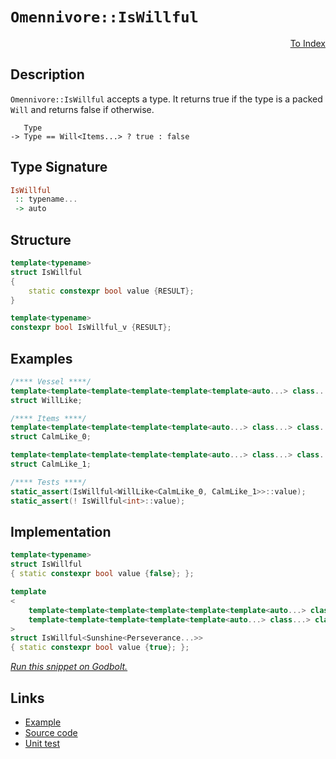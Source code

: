 <!-- Copyright 2024 Feng Mofan
SPDX-License-Identifier: Apache-2.0 -->

# `Omennivore::IsWillful`

<p style='text-align: right;'><a href="../../../facilities/metafunctions.md#omennivore-is-willful">To Index</a></p>

## Description

`Omennivore::IsWillful` accepts a type.
It returns true if the type is a packed `Will` and returns false if otherwise.

<pre><code>   Type
-> Type == Will&lt;Items...&gt; ? true : false</code></pre>

## Type Signature

```Haskell
IsWillful
 :: typename...
 -> auto
```

## Structure

```C++
template<typename>
struct IsWillful
{
    static constexpr bool value {RESULT};
}

template<typename>
constexpr bool IsWillful_v {RESULT};
```

## Examples

```C++
/**** Vessel ****/
template<template<template<template<template<template<auto...> class...> class...> class...> class...> class...>
struct WillLike;

/**** Items ****/
template<template<template<template<template<auto...> class...> class...> class...> class...>
struct CalmLike_0;

template<template<template<template<template<auto...> class...> class...> class...> class...>
struct CalmLike_1;

/**** Tests ****/
static_assert(IsWillful<WillLike<CalmLike_0, CalmLike_1>>::value);
static_assert(! IsWillful<int>::value);
```

## Implementation

```C++
template<typename>
struct IsWillful
{ static constexpr bool value {false}; };

template
<
    template<template<template<template<template<template<auto...> class...> class...> class...> class...> class...> class Sunshine,
    template<template<template<template<template<auto...> class...> class...> class...> class...> class...Perseverance
>
struct IsWillful<Sunshine<Perseverance...>>
{ static constexpr bool value {true}; };
```

[*Run this snippet on Godbolt.*](https://godbolt.org/#z:OYLghAFBqd5QCxAYwPYBMCmBRdBLAF1QCcAaPECAMzwBtMA7AQwFtMQByARg9KtQYEAysib0QXACx8BBAKoBnTAAUAHpwAMvAFYTStJg1DIApACYAQuYukl9ZATwDKjdAGFUtAK4sGISRqkrgAyeAyYAHI%2BAEaYxCAAzNIADqgKhE4MHt6%2B/oGp6Y4CoeFRLLHxSbaY9kUMQgRMxATZPn4B1bWZDU0EJZExcYnSCo3Nrbkdo739ZRXDAJS2qF7EyOwcAPQAVLt7%2BweHe5smGgCCO3sA1ACSLMn0bIJMdVf7J%2BeXR99HH2enZwImHuBiBJgSbgIAE9koxWJhwdgAaNiF4HLcFAB1Oi0KheWgAkwAdgsV2mjmQVzQDFGmFUyWIV2iqE8VwAbmIvJgrsSLFQxEpiQARcGk4WiwnnIEgl4I87gtwAq7Kq7Sh6yhVq0EIiFajW64HqsEGmXGyGG7UKpheIgAOntiKpBgUCnttsdyGdrodCWwTqYLrdHq9Qd9/sDPr9noDCiuQi8NIQYUwpCVKr1ZozOvNpuzWc1Fv1bmtdsj4e97rD0YjlajIbL1YrwZjbuUcSUbLihnWhN9yIIqPRNyxOLxBIh8cTyYVbeIHa7DHWoaRfflJLJjQpVIEtPpjOZrI53m5vIHXPFCTFRJFl8lFx%2B3z%2BX22V2wqlYD257wBz4fxzvz5XAAapgLo1G8/5SoWmbQXmsEFrmCFGnBiEQiWqDLuWmGNth9a1lhDZ4Yi/aDgQVzYrQtChAA1jqVjyp8%2By3NKsbflBqE5shSGWiaXG8TxxY2hhhEtiJNbNuJVZEauZwomiZHFrQLA0ZgAD6GgSgxgLwfxRb5rpMEcehuGifhOFiU2UmmcR5xyeiinKXgtGqVwmn/Ix1wACqgQQrGQbJm54MgqkxnEBAQMOFG4viCpRSpCoOSp6mkFciVOWprl9r6IAgEeXILG55JBSFYHNBAYBgBiUVjgqYQEIiOV5ZgBWXhwSy0JwACsvB%2BBwWikKgnCKpY1hkisawnmYCQ8KQBCaG1SzUSAnWSLaGgABxmGYACc21cJ1G3rVwRJEtIHUcJIvAsBIGiBL1/WDRwvAKCAgRzX1bWkHAsAwIgIArAQyQ2uQlBoPcdBxBE8KcKo60AGwALRw5IVzAMglJSLaZi8Jg%2BBEMQeDoHo/CCCIYjsFIMiCIoKjqB9pC6FwpAAO7EEwyScDw7VdT180DZwADyNpA2RqBUFcsOI8jqPo1cmNmFcEAeOD9CMuY00LLw71aEsEBIGDyQQ2QFAQAbRsgMAUhmHwdBAnOlDRHz0RhE0UKc7wzvMMQUIC9E2iYA47ukGDTwEALDC0G79NYNEXjAIptAvdwvBYCwhjAOI0d4MQAeOJ2Sf9XSAc2hsM11TUfO0Hg0Rs97HhYHzA54NdyekJ2xDMkoQrAunVdGPNSxUAYwAKEBeCYMzAuwr1M0k8IojiJTc802ofOM/o6coNY1j6NXL2QEsqDJHUScI6M6DgkKpgjZYZgPe3BNYPvEBLHYueZC4DDuJ4bR6CEyZzCGEzAoGQBATD8MAtIoCGCzEGPEJmb8HDdDGC0H%2BuQEE1HfgIHozRYHlCAbYFB4C9DTFwQAuBEhX7jXWJQ/QPNSD3V4I9CW8MkYozRhjVaCsIC4EICQHkU0uCa1mgPJYCBMBMCwPEF%2BpAlqSASLabaCRToaEkGYSQcNbqdThttOhF0rqJC4LaOGXA4brW2kdOGK19pKLhgwvmj1nqvRER9XWv09b/WFsDE2ZtVZQzYJwJoLA2REgRkwf0Rg5bbVtEYwueMSCE2JrIMmi9pDLyUKvemuhras3Zu7bmHBur2Ppo9IWgMbRXDFiwqWKNoyRK4NE2JitlaG1VgIhIZhhHa0%2Bh43xcQQam1QCrIYdTLZ7UCDQWgdsXoQEdvTT2rsg4LO9r7f2gdW4h0YGHCOUd%2BoxzjgnJOM1U69w2Hs7O79858yLsgEuQdy7nX6lXGurt65nK1gTFuM126d0wN3NORg%2B6gFcXwYeo9x6T2nkHOeKSKZpNkCvOm/Vskb37tfKwlhd7RGfofY%2BmRT7n0vui6wd8mEP0JqBeAr9MFIOcBAVwxCmb/1KBQyBhRMiMtICAuoeD5gYK6NgohaCIGdCwfUFBvKCGkNQTkEV0rJXwKoasGhQi9FFMYfzDg1S2EROAFEmJa1Fa8Pxu0oRWtRGkHEZIoYMjzqXVINdBI0TVFEk6ttE6SR1HIyZhqxxthnHdLcfADxAMRYDL6cQfxGwgnSxYAoNklI2QNNtNqUYON4mPySaTBecKqbyAyUinQiQWZsw5snAp6qHGCy8aLcWqhY3xsTcm1NZElZDNaXEdpCQukDy%2BvrdtRtw0DtVrlZAyRkiqSTdtVSLbVL1rSbbdsDsnYu29ks1dPs/a5yDpswQ4dI5832fHMQicg4nMBe80g%2BAc5IKufTG5dzW4PMrtXWuUI3mN0%2BUHH5aQ/k90BWEYFOtQVMBHmPCeU9GDQuSTmiQ8LqYFrXsWgwaLt6YueTigaeKdycE2OfLeN8LCkoGuSp%2BVLRW0r8PSr%2BnLmUDHwfArlUC6icu5ZkBVJCaV1BwTK3%2B/KxU8Y4wgoVsqSESvIQx2hChqEUwrbzEpnAJYNoTeyZtspRhGozaantrixESKkZQAp9rro7VtAkBInUDqSC4LdczRIzHFIepwJxb0LVyM6oo46RJbrrUkHtLgm0zB2POgkeTTmnouJ1gU7GjmmHOciwtNu7YP6SCAA%3D%3D)

## Links

- [Example](../../../code/facilities/metafunctions/omennivore/is_willful/implementation.hpp)
- [Source code](../../../../conceptrodon/omennivore/is_willful.hpp)
- [Unit test](../../../../tests/unit/metafunctions/omennivore/is_willful.test.hpp)
